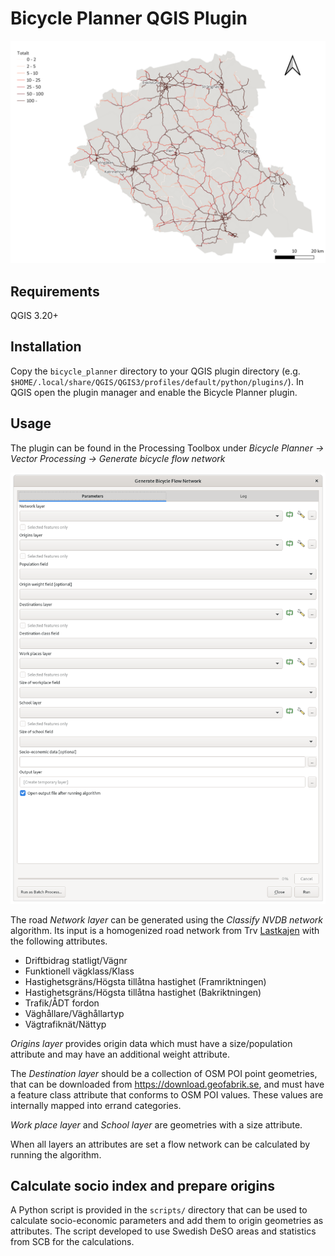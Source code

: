 # Bicycle Planner QGIS Plugin

![Bicycle flow per day](docs/flow_totalt.png)

## Requirements

QGIS 3.20+

## Installation

Copy the `bicycle_planner` directory to your QGIS plugin directory (e.g. `$HOME/.local/share/QGIS/QGIS3/profiles/default/python/plugins/`). In QGIS open the plugin manager and enable the Bicycle Planner plugin.

## Usage

The plugin can be found in the Processing Toolbox under _Bicycle Planner -> Vector Processing -> Generate bicycle flow network_

![Plugin dialog](docs/dialog.png)

The road _Network layer_ can be generated using the _Classify NVDB network_ algorithm. Its input is a homogenized road network from Trv [Lastkajen](https://lastkajen.trafikverket.se) with the following attributes.

- Driftbidrag statligt/Vägnr
- Funktionell vägklass/Klass
- Hastighetsgräns/Högsta tillåtna hastighet (Framriktningen)
- Hastighetsgräns/Högsta tillåtna hastighet (Bakriktningen)
- Trafik/ÅDT fordon
- Väghållare/Väghållartyp
- Vägtrafiknät/Nättyp

_Origins layer_ provides origin data which must have a size/population attribute and may have an additional weight attribute.

The _Destination layer_ should be a collection of OSM POI point geometries, that can be downloaded from <https://download.geofabrik.se>, and must have a feature class attribute that conforms to OSM POI values. These values are internally mapped into errand categories.

_Work place layer_ and _School layer_ are geometries with a size attribute.

When all layers an attributes are set a flow network can be calculated by running the algorithm.

## Calculate socio index and prepare origins

A Python script is provided in the `scripts/` directory that can be used to calculate socio-economic parameters and add them to origin geometries as attributes. The script developed to use Swedish DeSO areas and statistics from SCB for the calculations.
